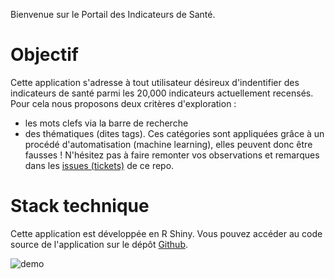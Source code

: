 Bienvenue sur le Portail des Indicateurs de Santé.

# Objectif
Cette application s'adresse à tout utilisateur désireux d'indentifier des indicateurs de santé parmi les 20,000 indicateurs actuellement recensés.
Pour cela nous proposons deux critères d'exploration : 
- les mots clefs via la barre de recherche
- des thématiques (dites tags). Ces catégories sont appliquées grâce à un procédé d'automatisation (machine learning), elles peuvent donc être fausses ! N'hésitez pas à faire remonter vos observations et remarques dans les <a href="https://github.com/phileas-condemine/carto_indicateurs/issues/new" target="blank">issues (tickets)</a> de ce repo.




# Stack technique 
Cette application est développée en R Shiny. 
Vous pouvez accéder au code source de l'application sur le dépôt <a href="https://github.com/phileas-condemine/carto_indicateurs">Github</a>.

![demo](www/demo_carto_indicateurs_sante.gif)